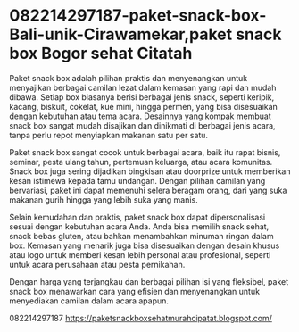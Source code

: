 # 082214297187-paket-snack-box-Bali-unik-Cirawamekar,paket snack box Bogor sehat Citatah
Paket snack box adalah pilihan praktis dan menyenangkan untuk menyajikan berbagai camilan lezat dalam kemasan yang rapi dan mudah dibawa. Setiap box biasanya berisi berbagai jenis snack, seperti keripik, kacang, biskuit, cokelat, kue mini, hingga permen, yang bisa disesuaikan dengan kebutuhan atau tema acara. Desainnya yang kompak membuat snack box sangat mudah disajikan dan dinikmati di berbagai jenis acara, tanpa perlu repot menyiapkan makanan satu per satu.

Paket snack box sangat cocok untuk berbagai acara, baik itu rapat bisnis, seminar, pesta ulang tahun, pertemuan keluarga, atau acara komunitas. Snack box juga sering dijadikan bingkisan atau doorprize untuk memberikan kesan istimewa kepada tamu undangan. Dengan pilihan camilan yang bervariasi, paket ini dapat memenuhi selera beragam orang, dari yang suka makanan gurih hingga yang lebih suka yang manis.

Selain kemudahan dan praktis, paket snack box dapat dipersonalisasi sesuai dengan kebutuhan acara Anda. Anda bisa memilih snack sehat, snack bebas gluten, atau bahkan menambahkan minuman ringan dalam box. Kemasan yang menarik juga bisa disesuaikan dengan desain khusus atau logo untuk memberi kesan lebih personal atau profesional, seperti untuk acara perusahaan atau pesta pernikahan.

Dengan harga yang terjangkau dan berbagai pilihan isi yang fleksibel, paket snack box menawarkan cara yang efisien dan menyenangkan untuk menyediakan camilan dalam acara apapun.



082214297187
https://paketsnackboxsehatmurahcipatat.blogspot.com/
